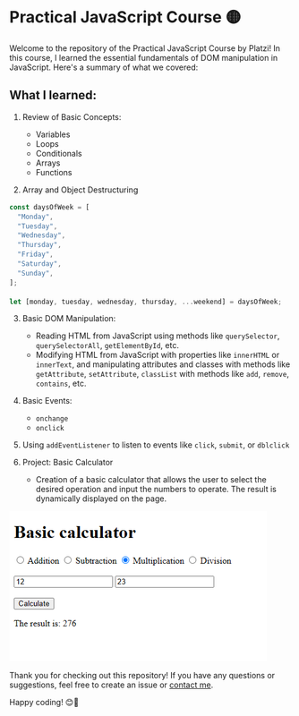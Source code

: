 # Practical JavaScript Course 🟡 

Welcome to the repository of the Practical JavaScript Course by Platzi! In this course, I learned the essential fundamentals of DOM manipulation in JavaScript. Here's a summary of what we covered:

## What I learned:

1. Review of Basic Concepts:
   - Variables
   - Loops
   - Conditionals
   - Arrays
   - Functions

2. Array and Object Destructuring
```js
const daysOfWeek = [
  "Monday",
  "Tuesday",
  "Wednesday",
  "Thursday",
  "Friday",
  "Saturday",
  "Sunday",
];

let [monday, tuesday, wednesday, thursday, ...weekend] = daysOfWeek;
```

3. Basic DOM Manipulation:
   - Reading HTML from JavaScript using methods like `querySelector`, `querySelectorAll`, `getElementById`, etc.
   - Modifying HTML from JavaScript with properties like `innerHTML` or `innerText`, and manipulating attributes and classes with methods like `getAttribute`, `setAttribute`, `classList` with methods like `add`, `remove`, `contains`, etc.

4. Basic Events:
   - `onchange`
   - `onclick`

5. Using `addEventListener` to listen to events like `click`, `submit`, or `dblclick`

6. Project: Basic Calculator
   - Creation of a basic calculator that allows the user to select the desired operation and input the numbers to operate. The result is dynamically displayed on the page.

![Basic Calculator](./DOM/images/Screenshot%202024-05-16%20092444.png)

Thank you for checking out this repository! If you have any questions or suggestions, feel free to create an issue or [contact me](https://twitter.com/Johan79854000).

Happy coding! 😊🚀
